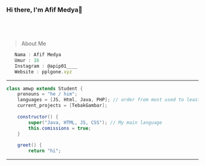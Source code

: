 ### Hi there, I'm Afif Medya👋


#
<br />

> About Me

```js
   Nama : Afif Medya
   Umur : 16
   Instagram : @apip01____
   Website : pplgone.xyz
```
____

```java
class amwp extends Student {
	pronouns = "he / him";
	languages = [JS, Html, Java, PHP]; // order from most used to least
	current_projects = [TebakGambar];
		
	constructor() {
		super("Java, HTML, JS, CSS"); // My main language 	
		this.comissions = true;
	}   
	
	greet() {
		return "hi";
```
____

